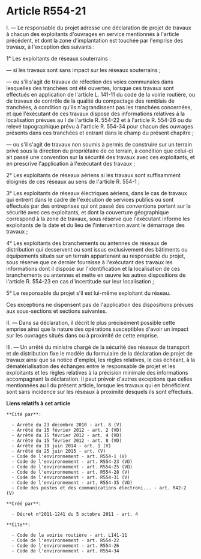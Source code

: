 # Article R554-21

I. ― Le responsable du projet adresse une déclaration de projet de travaux à chacun des exploitants d'ouvrages en service
mentionnés à l'article précédent, et dont la zone d'implantation est touchée par l'emprise des travaux, à l'exception des
suivants : 

1° Les exploitants de réseaux souterrains : 

― si les travaux sont sans impact sur les réseaux souterrains ; 

― ou s'il s'agit de travaux de réfection des voies communales dans lesquelles des tranchées ont été ouvertes, lorsque ces
travaux sont effectués en application de l'article L. 141-11 du code de la voirie routière, ou de travaux de contrôle de la
qualité du compactage des remblais de tranchées, à condition qu'ils n'agrandissent pas les tranchées concernées, et que
l'exécutant de ces travaux dispose des informations relatives à la localisation prévues au I de l'article R. 554-22 et à
l'article R. 554-26 ou du relevé topographique prévu à l'article R. 554-34 pour chacun des ouvrages présents dans ces
tranchées et entrant dans le champ du présent chapitre ; 

― ou s'il s'agit de travaux non soumis à permis de construire sur un terrain privé sous la direction du propriétaire de ce
terrain, à condition que celui-ci ait passé une convention sur la sécurité des travaux avec ces exploitants, et en prescrive
l'application à l'exécutant des travaux ; 

2° Les exploitants de réseaux aériens si les travaux sont suffisamment éloignés de ces réseaux au sens de l'article R.
554-1 ; 

3° Les exploitants de réseaux électriques aériens, dans le cas de travaux qui entrent dans le cadre de l'exécution de
services publics ou sont effectués par des entreprises qui ont passé des conventions portant sur la sécurité avec ces
exploitants, et dont la couverture géographique correspond à la zone de travaux, sous réserve que l'exécutant informe les
exploitants de la date et du lieu de l'intervention avant le démarrage des travaux ; 

4° Les exploitants des branchements ou antennes de réseaux de distribution qui desservent ou sont issus exclusivement des
bâtiments ou équipements situés sur un terrain appartenant au responsable du projet, sous réserve que ce dernier fournisse à
l'exécutant des travaux les informations dont il dispose sur l'identification et la localisation de ces branchements ou
antennes et mette en œuvre les autres dispositions de l'article R. 554-23 en cas d'incertitude sur leur localisation ; 

5° Le responsable du projet s'il est lui-même exploitant du réseau. 

Ces exceptions ne dispensent pas de l'application des dispositions prévues aux sous-sections et sections suivantes. 

II. ― Dans sa déclaration, il décrit le plus précisément possible cette emprise ainsi que la nature des opérations
susceptibles d'avoir un impact sur les ouvrages situés dans ou à proximité de cette emprise. 

III. ― Un arrêté du ministre chargé de la sécurité des réseaux de transport et de distribution fixe le modèle du formulaire
de la déclaration de projet de travaux ainsi que sa notice d'emploi, les règles relatives, le cas échéant, à la
dématérialisation des échanges entre le responsable de projet et les exploitants et les règles relatives à la précision
minimale des informations accompagnant la déclaration. Il peut prévoir d'autres exceptions que celles mentionnées au I du
présent article, lorsque les travaux qui en bénéficient sont sans incidence sur les réseaux à proximité desquels ils sont
effectués.

**Liens relatifs à cet article**

	**Cité par**:

	  - Arrêté du 23 décembre 2010 - art. 8 (V)
	  - Arrêté du 15 février 2012 - art. 2 (VD)
	  - Arrêté du 15 février 2012 - art. 4 (VD)
	  - Arrêté du 15 février 2012 - art. 8 (VD)
	  - Arrêté du 19 juin 2014 - art. 1 (V)
	  - Arrêté du 25 juin 2015 - art. (V)
	  - Code de l'environnement - art. R554-1 (V)
	  - Code de l'environnement - art. R554-23 (VD)
	  - Code de l'environnement - art. R554-25 (VD)
	  - Code de l'environnement - art. R554-28 (V)
	  - Code de l'environnement - art. R554-31 (V)
	  - Code de l'environnement - art. R554-35 (VD)
	  - Code des postes et des communications électroni... - art. R42-2 (V)

	**Créé par**:

	  - Décret n°2011-1241 du 5 octobre 2011 - art. 4

	**Cite**:

	  - Code de la voirie routière - art. L141-11
	  - Code de l'environnement - art. R554-22
	  - Code de l'environnement - art. R554-26
	  - Code de l'environnement - art. R554-34
